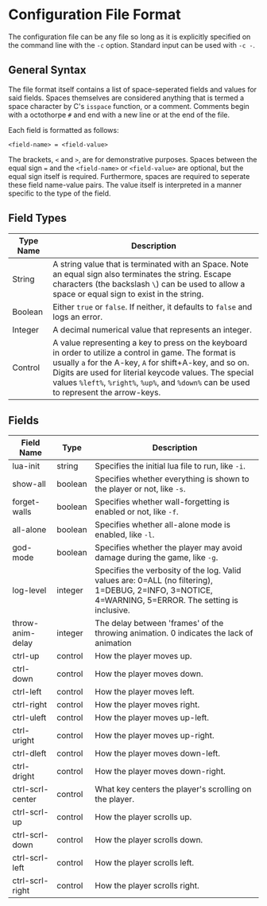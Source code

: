 Configuration File Format
=========================

The configuration file can be any file so long as it is explicitly
specified on the command line with the `-c` option. Standard input
can be used with `-c -`.

General Syntax
--------------

The file format itself contains a list of space-seperated fields
and values for said fields. Spaces themselves are considered anything
that is termed a space character by C's `isspace` function, or a
comment. Comments begin with a octothorpe `#` and end with a new
line or at the end of the file.

Each field is formatted as follows:

    <field-name> = <field-value>

The brackets, `<` and `>`, are for demonstrative purposes. Spaces between
the equal sign `=` and the `<field-name>` or `<field-value>` are optional,
but the equal sign itself is required. Furthermore, spaces are required to
seperate these field name-value pairs. The value itself is interpreted in
a manner specific to the type of the field.


Field Types
-----------

 Type Name | Description
-----------|-------------
 String    | A string value that is terminated with an Space. Note an equal sign also terminates the string. Escape characters (the backslash `\`) can be used to allow a space or equal sign to exist in the string.
 Boolean   | Either `true` or `false`. If neither, it defaults to `false` and logs an error.
 Integer   | A decimal numerical value that represents an integer.
 Control   | A value representing a key to press on the keyboard in order to utilize a control in game. The format is usually `a` for the A-key, `A` for shift+A-key, and so on. Digits are used for literial keycode values. The special values `%left%`, `%right%`, `%up%`, and `%down%` can be used to represent the arrow-keys.

Fields
------

 Field Name       | Type    | Description
------------------|---------|-------------
 lua-init         | string  | Specifies the initial lua file to run, like `-i`.
 show-all         | boolean | Specifies whether everything is shown to the player or not, like `-s`.
 forget-walls     | boolean | Specifies whether wall-forgetting is enabled or not, like `-f`.
 all-alone        | boolean | Specifies whether all-alone mode is enabled, like `-l`.
 god-mode         | boolean | Specifies whether the player may avoid damage during the game, like `-g`.
 log-level        | integer | Specifies the verbosity of the log. Valid values are: 0=ALL (no filtering), 1=DEBUG, 2=INFO, 3=NOTICE, 4=WARNING, 5=ERROR. The setting is inclusive.
 throw-anim-delay | integer | The delay between 'frames' of the throwing animation. 0 indicates the lack of animation
 ctrl-up          | control | How the player moves up.
 ctrl-down        | control | How the player moves down.
 ctrl-left        | control | How the player moves left.
 ctrl-right       | control | How the player moves right.
 ctrl-uleft       | control | How the player moves up-left.
 ctrl-uright      | control | How the player moves up-right.
 ctrl-dleft       | control | How the player moves down-left.
 ctrl-dright      | control | How the player moves down-right.
 ctrl-scrl-center | control | What key centers the player's scrolling on the player.
 ctrl-scrl-up     | control | How the player scrolls up.
 ctrl-scrl-down   | control | How the player scrolls down.
 ctrl-scrl-left   | control | How the player scrolls left.
 ctrl-scrl-right  | control | How the player scrolls right.
